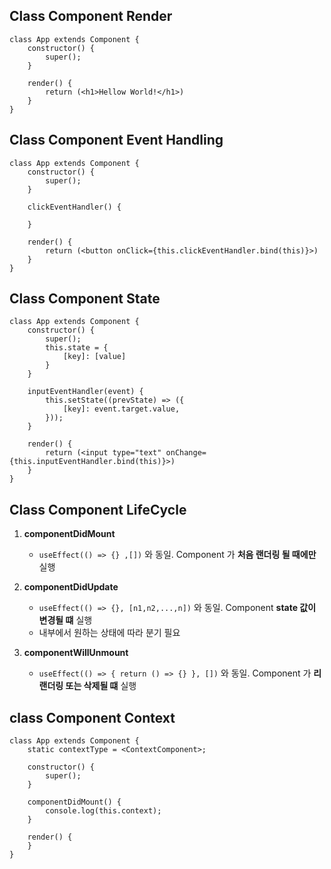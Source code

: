 ## Class Component Render

```
class App extends Component {
    constructor() {
        super();
    }

    render() {
        return (<h1>Hellow World!</h1>)
    }
}
```

## Class Component Event Handling

```
class App extends Component {
    constructor() {
        super();
    }

    clickEventHandler() {

    }

    render() {
        return (<button onClick={this.clickEventHandler.bind(this)}>)
    }
}
```

## Class Component State

```
class App extends Component {
    constructor() {
        super();
        this.state = {
            [key]: [value]
        }
    }

    inputEventHandler(event) {
        this.setState((prevState) => ({
            [key]: event.target.value,
        }));
    }

    render() {
        return (<input type="text" onChange={this.inputEventHandler.bind(this)}>)
    }
}
```

## Class Component LifeCycle

1. **componentDidMount**
   - `useEffect(() => {} ,[])` 와 동일. Component 가 **처음 랜더링 될 때에만** 실행

2. **componentDidUpdate**
    - `useEffect(() => {}, [n1,n2,...,n])` 와 동일. Component **state 값이 변경될 떄** 실행
    - 내부에서 원하는 상태에 따라 분기 필요

3. **componentWillUnmount**
    - `useEffect(() => { return () => {} }, [])` 와 동일. Component 가 **리랜더링 또는 삭제될 떄** 실행


## class Component Context

```
class App extends Component {
    static contextType = <ContextComponent>;

    constructor() {
        super();
    }

    componentDidMount() {
        console.log(this.context);
    }

    render() {
    }
}
```